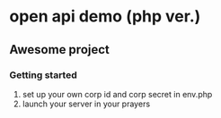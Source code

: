 # open api demo (php ver.)

## Awesome project

### Getting started
1. set up your own corp id and corp secret in env.php
2. launch your server in your prayers
